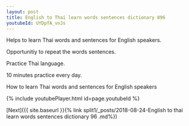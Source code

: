 ```yaml
---
layout: post
title: English to Thai learn words sentences dictionary 896 
youtubeId: UYDpfA_vnJs
---
```

 
 
Helps to learn Thai words and sentences for English speakers.

Opportunitiy to repeat the words sentences. 

Practice Thai language. 
 
10 minutes practice every day. 
 
How to learn Thai words and sentences for English speakers 
 
{% include youtubePlayer.html id=page.youtubeId %}
 
 
[Next]({{ site.baseurl }}{% link  split1/_posts/2018-08-24-English to thai learn words sentences dictionary 96 .md%})
 
